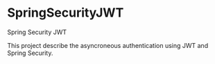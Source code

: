 # SpringSecurityJWT
Spring Security JWT

This project describe the asyncroneous authentication using JWT and Spring Security.

